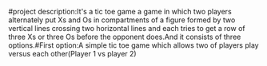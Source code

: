 #project description:It's a tic toe game a game in which two players alternately put Xs and Os in compartments of a figure formed by two vertical lines crossing two horizontal lines and each tries to get a row of three Xs or three Os before the opponent does.And it consists of three options.#First option:A simple tic toe game which allows two of players play versus each other(Player 1 vs player 2)

